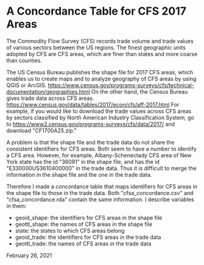 # A Concordance Table for CFS 2017 Areas
The Commodity Flow Survey (CFS) records trade volume and trade values of various sectors between the US regions. The finest geographic units adopted by CFS are CFS areas, which are finer than states and more coarse than counties.

The US Census Bureau publishes the shape file for 2017 CFS areas, which enables us to create maps and to analyze geography of CFS areas by using QGIS or ArcGIS.
https://www.census.gov/programs-surveys/cfs/technical-documentation/geographies.html
On the other hand, the Census Bureau gives trade data across CFS areas.
https://www.census.gov/data/tables/2017/econ/cfs/aff-2017.html
For example, if you would like to download the trade values across CFS areas by sectors classified by North American Industry Classification System, go to
https://www2.census.gov/programs-surveys/cfs/data/2017/
and download "CF1700A25.zip."

A problem is that the shape file and the trade data do not share the consistent identifiers for CFS areas. Both seem to have a number to identify a CFS area. However, for example, Albany-Schenectady CFS area of New York state has the id "36091" in the shape file, and has the id "E330000US3610400000" in the trade data. Thus it is difficult to merge the information in the shape file and the one in the trade data.

Therefore I made a concordance table that maps identifiers for CFS areas in the shape file to those in the trade data. Both "cfsa_concordance.csv" and "cfsa_concordance.rda" contain the same information. I describe variables in them:
- geoid_shape: the identifiers for CFS areas in the shape file
- geottl_shape: the names of CFS areas in the shape file
- state: the states to which CFS areas belong
- geoid_trade: the identifiers for CFS areas in the trade data
- geottl_trade: the names of CFS areas in the trade data

February 26, 2021
